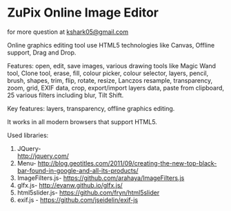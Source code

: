 # ZuPix Online Image Editor

for more question at kshark05@gmail.com

Online graphics editing tool use HTML5 technologies like Canvas, Offline support,
Drag and Drop.

Features: open, edit, save images, various drawing tools like Magic Wand tool, Clone tool, 
erase, fill, colour picker, colour selector, layers, pencil, brush, shapes, trim, flip, 
rotate, resize, Lanczos resample, transparency, zoom, grid, EXIF data, crop, 
export/import layers data, paste from clipboard, 25 various filters including blur, Tilt Shift.

Key features: layers, transparency, offline graphics editing.

It works in all modern browsers that support HTML5.

Used libraries:
1. JQuery-  
http://jquery.com/
2. Menu- 
http://blog.geotitles.com/2011/09/creating-the-new-top-black-bar-found-in-google-and-all-its-products/
3. ImageFilters.js- 
https://github.com/arahaya/ImageFilters.js
4. glfx.js- 
http://evanw.github.io/glfx.js/
5. html5slider.js-
https://github.com/fryn/html5slider
6. exif.js -
https://github.com/jseidelin/exif-js
